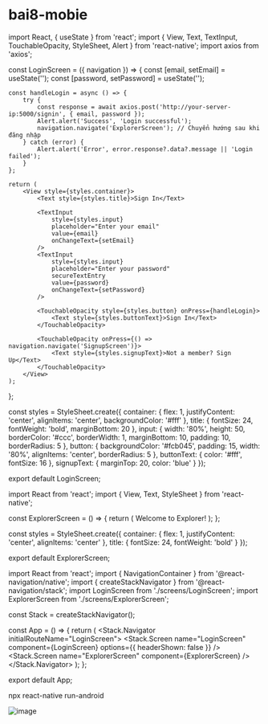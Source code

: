 # bai8-mobie

import React, { useState } from 'react';
import { View, Text, TextInput, TouchableOpacity, StyleSheet, Alert } from 'react-native';
import axios from 'axios';

const LoginScreen = ({ navigation }) => {
    const [email, setEmail] = useState('');
    const [password, setPassword] = useState('');

    const handleLogin = async () => {
        try {
            const response = await axios.post('http://your-server-ip:5000/signin', { email, password });
            Alert.alert('Success', 'Login successful');
            navigation.navigate('ExplorerScreen'); // Chuyển hướng sau khi đăng nhập
        } catch (error) {
            Alert.alert('Error', error.response?.data?.message || 'Login failed');
        }
    };

    return (
        <View style={styles.container}>
            <Text style={styles.title}>Sign In</Text>

            <TextInput
                style={styles.input}
                placeholder="Enter your email"
                value={email}
                onChangeText={setEmail}
            />
            <TextInput
                style={styles.input}
                placeholder="Enter your password"
                secureTextEntry
                value={password}
                onChangeText={setPassword}
            />

            <TouchableOpacity style={styles.button} onPress={handleLogin}>
                <Text style={styles.buttonText}>Sign In</Text>
            </TouchableOpacity>

            <TouchableOpacity onPress={() => navigation.navigate('SignupScreen')}>
                <Text style={styles.signupText}>Not a member? Sign Up</Text>
            </TouchableOpacity>
        </View>
    );
};

const styles = StyleSheet.create({
    container: { flex: 1, justifyContent: 'center', alignItems: 'center', backgroundColor: '#fff' },
    title: { fontSize: 24, fontWeight: 'bold', marginBottom: 20 },
    input: { width: '80%', height: 50, borderColor: '#ccc', borderWidth: 1, marginBottom: 10, padding: 10, borderRadius: 5 },
    button: { backgroundColor: '#fcb045', padding: 15, width: '80%', alignItems: 'center', borderRadius: 5 },
    buttonText: { color: '#fff', fontSize: 16 },
    signupText: { marginTop: 20, color: 'blue' }
});

export default LoginScreen;

import React from 'react';
import { View, Text, StyleSheet } from 'react-native';

const ExplorerScreen = () => {
    return (
        <View style={styles.container}>
            <Text style={styles.title}>Welcome to Explorer!</Text>
        </View>
    );
};

const styles = StyleSheet.create({
    container: { flex: 1, justifyContent: 'center', alignItems: 'center' },
    title: { fontSize: 24, fontWeight: 'bold' }
});

export default ExplorerScreen;

import React from 'react';
import { NavigationContainer } from '@react-navigation/native';
import { createStackNavigator } from '@react-navigation/stack';
import LoginScreen from './screens/LoginScreen';
import ExplorerScreen from './screens/ExplorerScreen';

const Stack = createStackNavigator();

const App = () => {
    return (
        <NavigationContainer>
            <Stack.Navigator initialRouteName="LoginScreen">
                <Stack.Screen name="LoginScreen" component={LoginScreen} options={{ headerShown: false }} />
                <Stack.Screen name="ExplorerScreen" component={ExplorerScreen} />
            </Stack.Navigator>
        </NavigationContainer>
    );
};

export default App;

npx react-native run-android


![image](https://github.com/user-attachments/assets/33a99e40-653a-454c-8496-8b084a0bfdda)
